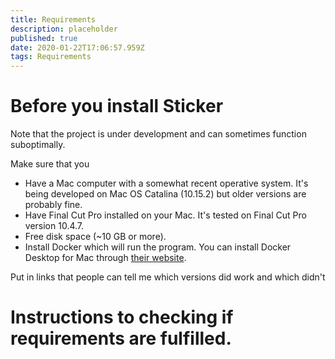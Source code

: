 ```yaml
---
title: Requirements
description: placeholder
published: true
date: 2020-01-22T17:06:57.959Z
tags: Requirements
---
```


# Before you install Sticker

Note that the project is under development and can sometimes function suboptimally.

Make sure that you
- Have a Mac computer with a somewhat recent operative system. It's being developed on Mac OS Catalina (10.15.2) but older versions are probably fine.
- Have Final Cut Pro installed on your Mac. It's tested on Final Cut Pro version 10.4.7.
- Free disk space (~10 GB or more).
- Install Docker which will run the program. You can install Docker Desktop for Mac through [their website](https://www.docker.com/get-started).

Put in links that people can tell me which versions did work and which didn't

# Instructions to checking if requirements are fulfilled.
